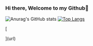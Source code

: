 ### Hi there, Welcome to my Github👋

![Anurag's GitHub stats](https://github-readme-stats.vercel.app/api?username=NhutNguyen236&show_icons=true&theme=synthwave)
[![Top Langs](https://github-readme-stats.vercel.app/api/top-langs/?username=NhutNguyen236&layout=compact)](https://github.com/anuraghazra/github-readme-stats)

[
<!--
**NhutNguyen236/NhutNguyen236** is a ✨ _special_ ✨ repository because its `README.md` (this file) appears on your GitHub profile.

Here are some ideas to get you started:

- 🔭 I’m currently working on ...
- 🌱 I’m currently learning ...
- 👯 I’m looking to collaborate on ...
- 🤔 I’m looking for help with ...
- 💬 Ask me about ...
- 📫 How to reach me: ...
- 😄 Pronouns: ...
- ⚡ Fun fact: ...
-->
](url)
